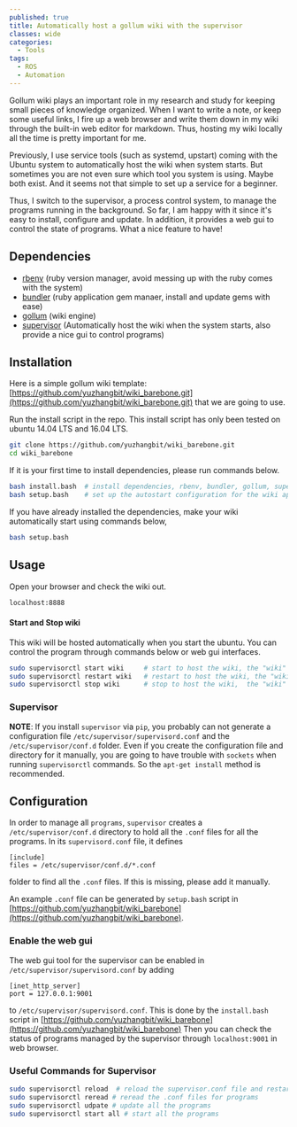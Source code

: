 ```yaml
---
published: true
title: Automatically host a gollum wiki with the supervisor
classes: wide
categories:
  - Tools
tags:
  - ROS
  - Automation
---
```


Gollum wiki plays an important role in my research and study for keeping small pieces of knowledge organized. When I want to write a note, or keep some useful links, I fire up a web browser and write them down in my wiki through the built-in web editor for markdown. Thus, hosting my wiki locally all the time is pretty important for me.

Previously, I use service tools (such as systemd, upstart) coming with the Ubuntu system to automatically host the wiki when system starts.
But sometimes you are not even sure which tool you system is using. Maybe both exist. And it seems not that simple to set up a service for a beginner.

Thus, I switch to the supervisor, a process control system, to manage the programs running in the background. So far, I am happy with it since it's easy to install, configure and update. In addition, it provides a web gui to control the state of programs. What a nice feature to have!

## Dependencies
* [rbenv]() (ruby version manager, avoid messing up with the ruby comes with the system)
* [bundler]() (ruby application gem manaer, install and update gems with ease)
* [gollum]()  (wiki engine)
* [supervisor]() (Automatically host the wiki when the system starts, also provide a nice gui to control programs)


## Installation
Here is a simple gollum wiki template: [https://github.com/yuzhangbit/wiki_barebone.git](https://github.com/yuzhangbit/wiki_barebone.git) that we are going to use.

Run the install script in the repo. This install script has only been tested on ubuntu 14.04 LTS and 16.04 LTS.
```bash
git clone https://github.com/yuzhangbit/wiki_barebone.git
cd wiki_barebone  
```
If it is your first time to install dependencies, please run commands below.  
```bash
bash install.bash  # install dependencies, rbenv, bundler, gollum, supervisor, enable the web gui for supervisor
bash setup.bash    # set up the autostart configuration for the wiki app
```    

If you have already installed the dependencies, make your wiki automatically start using commands below,
```bash
bash setup.bash
```
## Usage
Open your browser and check the wiki out.
```bash
localhost:8888
```
#### Start and Stop wiki
This wiki will be hosted automatically when you start the ubuntu. You can control the program through commands below or web gui interfaces.
```bash
sudo supervisorctl start wiki     # start to host the wiki, the "wiki" is defined by the APP_NAME variable.
sudo supervisorctl restart wiki   # restart to host the wiki, the "wiki" is defined by the APP_NAME variable.
sudo supervisorctl stop wiki      # stop to host the wiki,  the "wiki" is defined by the APP_NAME variable.
```

### Supervisor
**NOTE**: If you install `supervisor` via `pip`, you probably can not generate a configuration file `/etc/supervisor/supervisord.conf` and the `/etc/supervisor/conf.d` folder. Even if you create the configuration file and directory for it manually, you are going to have trouble with `sockets` when running `supervisorctl` commands. So the `apt-get install` method is recommended.


## Configuration
In order to manage all `programs`, `supervisor` creates a `/etc/supervisor/conf.d` directory to hold all the `.conf` files for all the programs. In its `supervisord.conf` file, it defines
```
[include]
files = /etc/supervisor/conf.d/*.conf
```
folder to find all the `.conf` files.  If this is missing, please add it manually.

An example `.conf` file can be generated by `setup.bash` script in [https://github.com/yuzhangbit/wiki_barebone](https://github.com/yuzhangbit/wiki_barebone).


### Enable the web gui
The web gui tool for the supervisor can be enabled in `/etc/supervisor/supervisord.conf` by adding
```
[inet_http_server]
port = 127.0.0.1:9001
```
to `/etc/supervisor/supervisord.conf`. This is done by the `install.bash` script in [https://github.com/yuzhangbit/wiki_barebone](https://github.com/yuzhangbit/wiki_barebone)
Then you can check the status of programs managed by the supervisor through `localhost:9001` in web browser.

### Useful Commands for Supervisor
```bash
sudo supervisorctl reload  # reload the supervisor.conf file and restart supervisor
sudo supervisorctl reread # reread the .conf files for programs
sudo supervisorctl udpate # update all the programs
sudo supervisorctl start all # start all the programs
```
